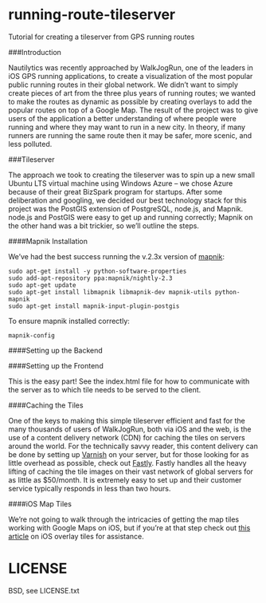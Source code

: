 running-route-tileserver
========================

Tutorial for creating a tileserver from GPS running routes

###Introduction

Nautilytics was recently approached by WalkJogRun, one of the leaders in iOS GPS running applications, to create a visualization of the most popular public running routes in their global network.
We didn’t want to simply create pieces of art from the three plus years of running routes;
we wanted to make the routes as dynamic as possible by creating overlays to add the popular routes on top of a Google Map.
The result of the project was to give users of the application a better understanding of where people were running and where they may want to run in a new city.
In theory, if many runners are running the same route then it may be safer, more scenic, and less polluted.

###Tileserver

The approach we took to creating the tileserver was to spin up a new small Ubuntu LTS virtual machine using Windows Azure –
we chose Azure because of their great BizSpark program for startups. After some deliberation and googling,
we decided our best technology stack for this project was the PostGIS extension of PostgreSQL, node.js, and Mapnik.
node.js and PostGIS were easy to get up and running correctly; Mapnik on the other hand was a bit trickier, so we’ll outline the steps.

####Mapnik Installation

We’ve had the best success running the v.2.3x version of [mapnik](https://github.com/mapnik/mapnik/wiki/Mapnik-Installation):

```
sudo apt-get install -y python-software-properties
sudo add-apt-repository ppa:mapnik/nightly-2.3
sudo apt-get update
sudo apt-get install libmapnik libmapnik-dev mapnik-utils python-mapnik
sudo apt-get install mapnik-input-plugin-postgis
```

To ensure mapnik installed correctly:

    mapnik-config

####Setting up the Backend




####Setting up the Frontend

This is the easy part! See the index.html file for how to communicate with the server as to which tile needs to be served to the client.

####Caching the Tiles

One of the keys to making this simple tileserver efficient and fast for the many thousands of users of WalkJogRun,
both via iOS and the web, is the use of a content delivery network (CDN) for caching the tiles on servers around the world.
For the technically savvy reader, this content delivery can be done by setting up [Varnish](https://www.varnish-cache.org/) on your server,
but for those looking for as little overhead as possible, check out [Fastly](http://www.fastly.com/). Fastly handles all the heavy lifting of
caching the tile images on their vast network of global servers for as little as $50/month. It is extremely easy to
set up and their customer service typically responds in less than two hours.


####iOS Map Tiles

We’re not going to walk through the intricacies of getting the map tiles working with Google Maps on iOS,
but if you’re at that step check out [this article](http://www.viggiosoft.com/blog/blog/2014/01/21/custom-and-offline-maps-using-overlay-tiles/) on iOS overlay tiles for assistance.


LICENSE
=======

BSD, see LICENSE.txt